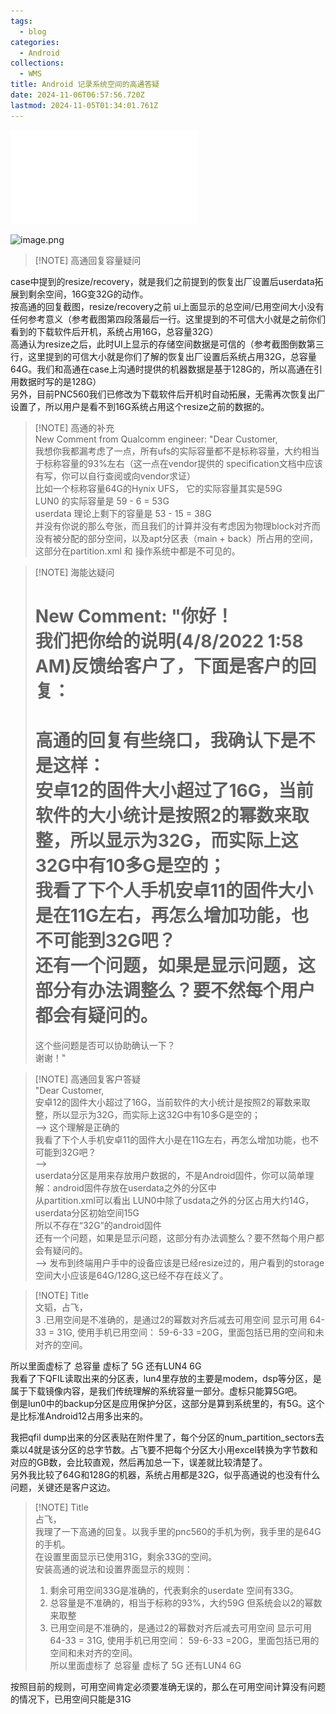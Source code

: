 ```yaml
---
tags:
  - blog
categories:
  - Android
collections:
  - WMS
title: Android 记录系统空间的高通答疑
date: 2024-11-06T06:57:56.720Z
lastmod: 2024-11-05T01:34:01.761Z
---
```

![Case\_ 05784001 ~ Customer Engineering Community.pdf](/obsidion/Media/Case_%2005784001%20~%20Customer%20Engineering%20Community.pdf)

![image.png](https://picgo.myjojo.fun:666/i/2024/05/23/664f083143580.png)

> \[!NOTE] 高通回复容量疑问

case中提到的resize/recovery，就是我们之前提到的恢复出厂设置后userdata拓展到剩余空间，16G变32G的动作。\
按高通的回复截图，resize/recovery之前 ui上面显示的总空间/已用空间大小没有任何参考意义（参考截图第四段落最后一行。这里提到的不可信大小就是之前你们看到的下载软件后开机，系统占用16G，总容量32G）\
高通认为resize之后，此时UI上显示的存储空间数据是可信的（参考截图倒数第三行，这里提到的可信大小就是你们了解的恢复出厂设置后系统占用32G，总容量64G。我们和高通在case上沟通时提供的机器数据是基于128G的，所以高通在引用数据时写的是128G）\
另外，目前PNC560我们已修改为下载软件后开机时自动拓展，无需再次恢复出厂设置了，所以用户是看不到16G系统占用这个resize之前的数据的。

> \[!NOTE] 高通的补充\
> New Comment from Qualcomm engineer: "Dear Customer,\
> 我想你我都漏考虑了一点，所有ufs的实际容量都不是标称容量，大约相当于标称容量的93%左右（这一点在vendor提供的 specification文档中应该有写，你可以自行查阅或向vendor求证）\
> 比如一个标称容量64G的Hynix UFS， 它的实际容量其实是59G\
> LUN0 的实际容量是 59 - 6 = 53G\
> userdata 理论上剩下的容量是 53 - 15 = 38G\
> 并没有你说的那么夸张，而且我们的计算并没有考虑因为物理block对齐而没有被分配的部分空间，以及apt分区表（main + back）所占用的空间，这部分在partition.xml 和 操作系统中都是不可见的。

> \[!NOTE] 海能达疑问
>
> New Comment: "你好！\
> 我们把你给的说明(4/8/2022 1:58 AM)反馈给客户了，下面是客户的回复：
> ==========================================
>
> 高通的回复有些绕口，我确认下是不是这样：\
> 安卓12的固件大小超过了16G，当前软件的大小统计是按照2的幂数来取整，所以显示为32G，而实际上这32G中有10多G是空的；\
> 我看了下个人手机安卓11的固件大小是在11G左右，再怎么增加功能，也不可能到32G吧？\
> 还有一个问题，如果是显示问题，这部分有办法调整么？要不然每个用户都会有疑问的。
> =======================================
>
> 这个些问题是否可以协助确认一下？\
> 谢谢！"

> \[!NOTE] 高通回复客户答疑\
> "Dear Customer,\
> 安卓12的固件大小超过了16G，当前软件的大小统计是按照2的幂数来取整，所以显示为32G，而实际上这32G中有10多G是空的；\
> \--> 这个理解是正确的\
> 我看了下个人手机安卓11的固件大小是在11G左右，再怎么增加功能，也不可能到32G吧？\
> \-->\
> userdata分区是用来存放用户数据的，不是Android固件，你可以简单理解：android固件存放在userdata之外的分区中\
> 从partition.xml可以看出 LUN0中除了usdata之外的分区占用大约14G，userdata分区初始空间15G\
> 所以不存在“32G”的android固件\
> 还有一个问题，如果是显示问题，这部分有办法调整么？要不然每个用户都会有疑问的。\
> \--> 发布到终端用户手中的设备应该是已经resize过的，用户看到的storage空间大小应该是64G/128G,这已经不存在歧义了。

> \[!NOTE] Title\
> 文韬，占飞，\
> 3 .已用空间是不准确的，是通过2的幂数对齐后减去可用空间 显示可用 64-33 = 31G,       使用手机已用空间： 59-6-33 =20G，里面包括已用的空间和未对齐的空间。

所以里面虚标了 总容量 虚标了 5G   还有LUN4 6G\
我看了下QFIL读取出来的分区表，lun4里存放的主要是modem，dsp等分区，是属于下载镜像内容，是我们传统理解的系统容量一部分。虚标只能算5G吧。\
倒是lun0中的backup分区是应用保护分区，这部分是算到系统里的，有5G。这个是比标准Android12占用多出来的。

>

我把qfil dump出来的分区表贴在附件里了，每个分区的num\_partition\_sectors去乘以4就是该分区的总字节数。占飞要不把每个分区大小用excel转换为字节数和对应的GB数，会比较直观，然后再加总一下，误差就比较清楚了。\
另外我比较了64G和128G的机器，系统占用都是32G，似乎高通说的也没有什么问题，关键还是客户这边。

> \[!NOTE] Title\
> 占飞，\
> 我理了一下高通的回复。以我手里的pnc560的手机为例，我手里的是64G的手机。\
> 在设置里面显示已使用31G，剩余33G的空间。\
> 安装高通的说法和设置界面显示的规则：
>
> 1. 剩余可用空间33G是准确的，代表剩余的userdate 空间有33G。
> 2. 总容量是不准确的，相当于标称的93%，大约59G 但系统会以2的幂数来取整
> 3. 已用空间是不准确的，是通过2的幂数对齐后减去可用空间 显示可用 64-33 = 31G,       使用手机已用空间： 59-6-33 =20G，里面包括已用的空间和未对齐的空间。\
>    所以里面虚标了 总容量 虚标了 5G   还有LUN4 6G

按照目前的规则，可用空间肯定必须要准确无误的，那么在可用空间计算没有问题的情况下，已用空间只能是31G
